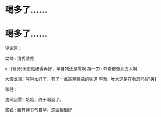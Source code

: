 # 喝多了……

# 喝多了……

评论区：

梁帅 : 清秀清秀

s : [呲牙]历史钻研得再好，单身狗还是零啊 胡一刀 : 咋看都像北方人啊

大雪龙骑 : 写得太好了，有了一点高屋建瓴的味道 李澈 : 唯大这是在看房吗[奸笑]

张健 :

流风回雪 : 哈哈，终于喝酒了。

盛锐 : 腹有诗书气自华，这面相很好